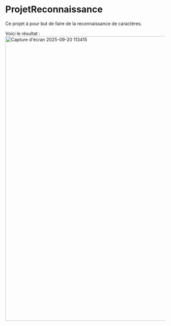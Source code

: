 # ProjetReconnaissance
Ce projet à pour but de faire de la reconnaissance de caractères. 

Voici le résultat : 
<img width="1579" height="891" alt="Capture d'écran 2025-09-20 113415" src="https://github.com/user-attachments/assets/9c640436-dae7-473c-bdc7-16f6147352ac" />


